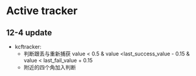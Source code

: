 ﻿# Active tracker

## 12-4 update

- kcftracker: 
	- 判断跟丢与重新捕获 value < 0.5 & value <last_success_value - 0.15 & value < last_fail_value + 0.15
	- 附近的四个角加入判断